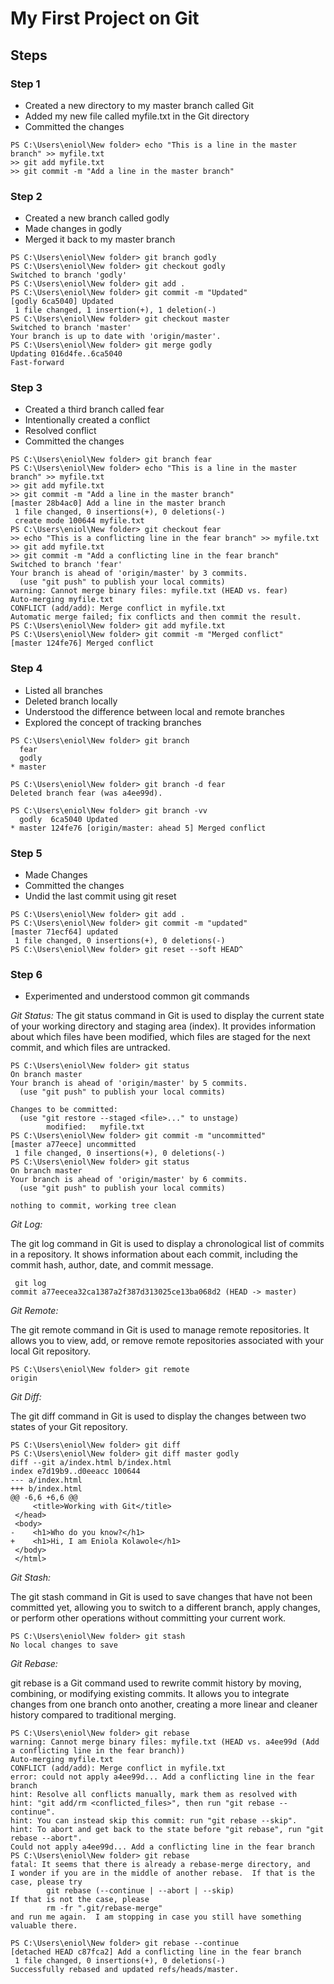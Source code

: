 # My First Project on Git
## Steps 
### Step 1
- Created a new directory to my master branch called Git
- Added my new file called myfile.txt in the Git directory
- Committed the changes
```
PS C:\Users\eniol\New folder> echo "This is a line in the master branch" >> myfile.txt
>> git add myfile.txt
>> git commit -m "Add a line in the master branch"
```
### Step 2
- Created a new branch called godly
- Made changes in godly
- Merged it back to my master branch

```
PS C:\Users\eniol\New folder> git branch godly
PS C:\Users\eniol\New folder> git checkout godly
Switched to branch 'godly'
PS C:\Users\eniol\New folder> git add .
PS C:\Users\eniol\New folder> git commit -m "Updated"
[godly 6ca5040] Updated
 1 file changed, 1 insertion(+), 1 deletion(-)
PS C:\Users\eniol\New folder> git checkout master
Switched to branch 'master'
Your branch is up to date with 'origin/master'.
PS C:\Users\eniol\New folder> git merge godly
Updating 016d4fe..6ca5040
Fast-forward

```
### Step 3
- Created a third branch called fear
- Intentionally created a conflict
- Resolved conflict
- Committed the changes
```
PS C:\Users\eniol\New folder> git branch fear
PS C:\Users\eniol\New folder> echo "This is a line in the master branch" >> myfile.txt
>> git add myfile.txt
>> git commit -m "Add a line in the master branch"
[master 28b4ac0] Add a line in the master branch
 1 file changed, 0 insertions(+), 0 deletions(-)
 create mode 100644 myfile.txt
PS C:\Users\eniol\New folder> git checkout fear
>> echo "This is a conflicting line in the fear branch" >> myfile.txt
>> git add myfile.txt
>> git commit -m "Add a conflicting line in the fear branch"
Switched to branch 'fear'
Your branch is ahead of 'origin/master' by 3 commits.
  (use "git push" to publish your local commits)
warning: Cannot merge binary files: myfile.txt (HEAD vs. fear)
Auto-merging myfile.txt
CONFLICT (add/add): Merge conflict in myfile.txt
Automatic merge failed; fix conflicts and then commit the result.
PS C:\Users\eniol\New folder> git add myfile.txt
PS C:\Users\eniol\New folder> git commit -m "Merged conflict"
[master 124fe76] Merged conflict
```
### Step 4
- Listed all branches
- Deleted branch locally
- Understood the difference between local and remote branches
- Explored the concept of tracking branches
```
PS C:\Users\eniol\New folder> git branch
  fear
  godly
* master

PS C:\Users\eniol\New folder> git branch -d fear
Deleted branch fear (was a4ee99d).

PS C:\Users\eniol\New folder> git branch -vv
  godly  6ca5040 Updated
* master 124fe76 [origin/master: ahead 5] Merged conflict
```
### Step 5
- Made Changes
- Committed the changes
- Undid the last commit using git reset
```
PS C:\Users\eniol\New folder> git add .
PS C:\Users\eniol\New folder> git commit -m "updated"
[master 71ecf64] updated
 1 file changed, 0 insertions(+), 0 deletions(-)
PS C:\Users\eniol\New folder> git reset --soft HEAD^
```
### Step 6
- Experimented and understood common git commands

_Git Status:_
The git status command in Git is used to display the current state of your working directory and staging area (index). It provides information about which files have been modified, which files are staged for the next commit, and which files are untracked.
```
PS C:\Users\eniol\New folder> git status
On branch master
Your branch is ahead of 'origin/master' by 5 commits.
  (use "git push" to publish your local commits)

Changes to be committed:
  (use "git restore --staged <file>..." to unstage)
        modified:   myfile.txt
PS C:\Users\eniol\New folder> git commit -m "uncommitted"
[master a77eece] uncommitted
 1 file changed, 0 insertions(+), 0 deletions(-)
PS C:\Users\eniol\New folder> git status
On branch master
Your branch is ahead of 'origin/master' by 6 commits.
  (use "git push" to publish your local commits)

nothing to commit, working tree clean
```
_Git Log:_

The git log command in Git is used to display a chronological list of commits in a repository. It shows information about each commit, including the commit hash, author, date, and commit message.
```
 git log
commit a77eecea32ca1387a2f387d313025ce13ba068d2 (HEAD -> master)
```
_Git Remote:_

The git remote command in Git is used to manage remote repositories. It allows you to view, add, or remove remote repositories associated with your local Git repository.
```
PS C:\Users\eniol\New folder> git remote
origin
```

_Git Diff:_

The git diff command in Git is used to display the changes between two states of your Git repository.
```
PS C:\Users\eniol\New folder> git diff
PS C:\Users\eniol\New folder> git diff master godly
diff --git a/index.html b/index.html
index e7d19b9..d0eeacc 100644
--- a/index.html
+++ b/index.html
@@ -6,6 +6,6 @@
     <title>Working with Git</title>
 </head>
 <body>
-    <h1>Who do you know?</h1>
+    <h1>Hi, I am Eniola Kolawole</h1>
 </body>
 </html>
```
_Git Stash:_

The git stash command in Git is used to save changes that have not been committed yet, allowing you to switch to a different branch, apply changes, or perform other operations without committing your current work.
```
PS C:\Users\eniol\New folder> git stash
No local changes to save
```
_Git Rebase:_

git rebase is a Git command used to rewrite commit history by moving, combining, or modifying existing commits. It allows you to integrate changes from one branch onto another, creating a more linear and cleaner history compared to traditional merging.
```
PS C:\Users\eniol\New folder> git rebase
warning: Cannot merge binary files: myfile.txt (HEAD vs. a4ee99d (Add a conflicting line in the fear branch))
Auto-merging myfile.txt
CONFLICT (add/add): Merge conflict in myfile.txt
error: could not apply a4ee99d... Add a conflicting line in the fear branch
hint: Resolve all conflicts manually, mark them as resolved with
hint: "git add/rm <conflicted_files>", then run "git rebase --continue".
hint: You can instead skip this commit: run "git rebase --skip".
hint: To abort and get back to the state before "git rebase", run "git rebase --abort".
Could not apply a4ee99d... Add a conflicting line in the fear branch
PS C:\Users\eniol\New folder> git rebase
fatal: It seems that there is already a rebase-merge directory, and
I wonder if you are in the middle of another rebase.  If that is the
case, please try
        git rebase (--continue | --abort | --skip)
If that is not the case, please
        rm -fr ".git/rebase-merge"
and run me again.  I am stopping in case you still have something
valuable there.

PS C:\Users\eniol\New folder> git rebase --continue
[detached HEAD c87fca2] Add a conflicting line in the fear branch
 1 file changed, 0 insertions(+), 0 deletions(-)
Successfully rebased and updated refs/heads/master.
```

